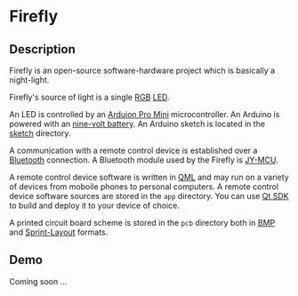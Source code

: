 # Firefly

## Description

Firefly is an open-source software-hardware project which is basically a night-light.

Firefly's source of light is a single [RGB](https://en.wikipedia.org/wiki/RGB_color_model) [LED](http://en.wikipedia.org/wiki/Light-emitting_diode).

An LED is controlled by an [Arduion Pro Mini](http://arduino.cc/en/Main/ArduinoBoardProMini) microcontroller. An Arduino is powered with an [nine-volt battery](https://en.wikipedia.org/wiki/Nine-volt_battery). An Arduino sketch is located in the [sketch](https://github.com/Kolyunya/firefly/tree/master/sketch/) directory.

A communication with a remote control device is established over a [Bluetooth](https://en.wikipedia.org/wiki/Bluetooth) connection. A Bluetooth module used by the Firefly is [JY-MCU](http://reprap.org/wiki/Jy-mcu).

A remote control device software is written in [QML](https://en.wikipedia.org/wiki/QML) and may run on a variety of devices from moboile phones to personal computers. A remote control device software sources are stored in the `app` directory. You can use [Qt SDK](http://qt-project.org/downloads) to build and deploy it to your device of choice.

A printed circuit board scheme is stored in the `pcb` directory both in [BMP](https://en.wikipedia.org/wiki/BMP_file_format) and [Sprint-Layout](http://www.virtualworkbench.com/sprint-layout.html) formats.

## Demo

Coming soon ...
